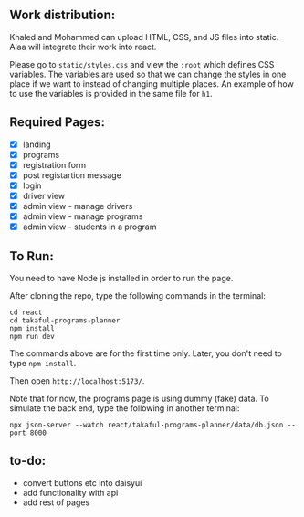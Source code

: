 ## Work distribution:

Khaled and Mohammed can upload HTML, CSS, and JS files into static.
Alaa will integrate their work into react.

Please go to `static/styles.css` and view the `:root` which defines CSS variables. The variables are used so that we can change the styles in one place if we want to instead of changing multiple places. An example of how to use the variables is provided in the same file for `h1`.

## Required Pages:

- [x] landing
- [x] programs
- [x] registration form
- [x] post registartion message
- [x] login
- [x] driver view
- [x] admin view - manage drivers
- [x] admin view - manage programs
- [x] admin view - students in a program

## To Run:
You need to have Node js installed in order to run the page.

After cloning the repo, type the following commands in the terminal:
```
cd react
cd takaful-programs-planner
npm install
npm run dev
```
The commands above are for the first time only. Later, you don't need to type `npm install`.

Then open `http://localhost:5173/`.

Note that for now, the programs page is using dummy (fake) data. To simulate the back end, type the following in another terminal:
```
npx json-server --watch react/takaful-programs-planner/data/db.json --port 8000
```


## to-do:
- convert buttons etc into daisyui
- add functionality with api
- add rest of pages